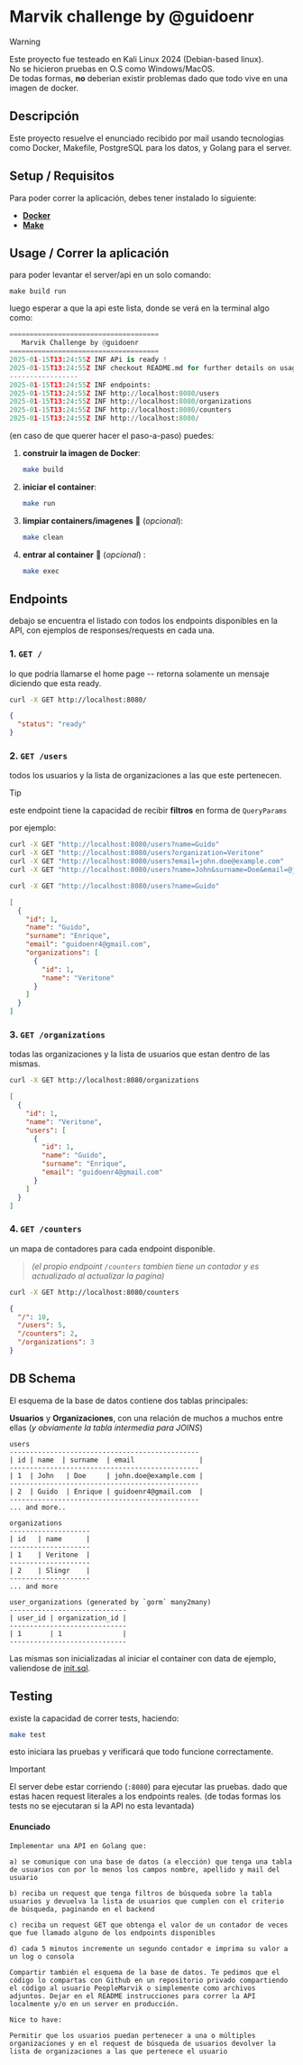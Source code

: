
# Marvik challenge by @guidoenr

> [!WARNING]
> Este proyecto fue testeado en Kali Linux 2024 (Debian-based linux). \
> No se hicieron pruebas en O.S como Windows/MacOS. \
> De todas formas, **no** deberian existir problemas dado que todo vive en una imagen de docker.

## Descripción
Este proyecto resuelve el enunciado recibido por mail usando tecnologias como Docker, Makefile, PostgreSQL para los datos, y Golang para el server.

## Setup / Requisitos
Para poder correr la aplicación, debes tener instalado lo siguiente:

- [**Docker**](https://www.docker.com/)
- [**Make**](https://www.geeksforgeeks.org/how-to-install-make-on-ubuntu/)


## Usage / Correr la aplicación
para poder levantar el server/api en un solo comando:
```make
make build run
```
luego esperar a que la api este lista, donde se verá en la terminal algo como:
```python
=====================================
   Marvik Challenge by @guidoenr     
=====================================
2025-01-15T13:24:55Z INF APi is ready !
2025-01-15T13:24:55Z INF checkout README.md for further details on usage :)
-----------------
2025-01-15T13:24:55Z INF endpoints:
2025-01-15T13:24:55Z INF http://localhost:8080/users
2025-01-15T13:24:55Z INF http://localhost:8080/organizations
2025-01-15T13:24:55Z INF http://localhost:8080/counters
2025-01-15T13:24:55Z INF http://localhost:8080/
```

(en caso de que querer hacer el paso-a-paso) puedes:

1. **construir la imagen de Docker**:
   ```bash
   make build
   ```

2. **iniciar el container**:
   ```bash
   make run
   ```

3. **limpiar containers/imagenes** 📌 (*opcional*):
   ```bash
   make clean
   ```


4. **entrar al container** 📌 (*opcional*) :
   ```bash
   make exec
   ```
   
## Endpoints
debajo se encuentra el listado con todos los endpoints disponibles en la API, con ejemplos de responses/requests en cada una.

### 1. **`GET /`**
lo que podria llamarse el home page -- retorna solamente un mensaje diciendo que esta ready.
```bash
curl -X GET http://localhost:8080/
```

```json
{
  "status": "ready"
}
```

### 2. **`GET /users`**
todos los usuarios y la lista de organizaciones a las que este pertenecen.

> [!TIP]
> este endpoint tiene la capacidad de recibir **filtros** en forma de `QueryParams`

por ejemplo:
```bash
curl -X GET "http://localhost:8080/users?name=Guido"
curl -X GET "http://localhost:8080/users?organization=Veritone"
curl -X GET "http://localhost:8080/users?email=john.doe@example.com"
curl -X GET "http://localhost:8080/users?name=John&surname=Doe&email=@john.doe@example.com"
```


```bash
curl -X GET "http://localhost:8080/users?name=Guido"
```

```json
[
  {
    "id": 1,
    "name": "Guido",
    "surname": "Enrique",
    "email": "guidoenr4@gmail.com",
    "organizations": [
      {
        "id": 1,
        "name": "Veritone"
      }
    ]
  }
]
```

### 3. **`GET /organizations`**
todas las organizaciones y la lista de usuarios que estan dentro de las mismas.
```bash
curl -X GET http://localhost:8080/organizations
```

```json
[
  {
    "id": 1,
    "name": "Veritone",
    "users": [
      {
        "id": 1,
        "name": "Guido",
        "surname": "Enrique",
        "email": "guidoenr4@gmail.com"
      }
    ]
  }
]
```

### 4. **`GET /counters`**
un mapa de contadores para cada endpoint disponible.
> *(el propio endpoint `/counters` tambien tiene un contador y es actualizado al actualizar la pagina)*

```bash
curl -X GET http://localhost:8080/counters
```
```json
{
  "/": 10,
  "/users": 5,
  "/counters": 2,
  "/organizations": 3
}
```

## DB Schema

El esquema de la base de datos contiene dos tablas principales: 

**Usuarios** y **Organizaciones**, con una relación de muchos a muchos entre ellas (*y obviamente la tabla intermedia para JOINS*)

```
users
-----------------------------------------------
| id | name  | surname  | email                |
-----------------------------------------------
| 1  | John   | Doe     | john.doe@example.com |
-----------------------------------------------
| 2  | Guido  | Enrique | guidoenr4@gmail.com  |
-----------------------------------------------
... and more..

organizations
--------------------
| id   | name      |
--------------------
| 1    | Veritone  |
--------------------
| 2    | Slingr    |
--------------------
... and more

user_organizations (generated by `gorm` many2many)
-----------------------------
| user_id | organization_id |
-----------------------------
| 1       | 1               |
-----------------------------
```

Las mismas son inicializadas al iniciar el container con data de ejemplo, valiendose de [init.sql](https://github.com/guidoenr/marvik-challenge/blob/master/init.sql).

## Testing
existe la capacidad de correr tests, haciendo:
```bash
make test
```

esto iniciara las pruebas y verificará que todo funcione correctamente. 

> [!IMPORTANT]
> El server debe estar corriendo (`:8080`) para ejecutar las pruebas.
> dado que estas hacen request literales a los endpoints reales.
> (de todas formas los tests no se ejecutaran si la API no esta levantada)


#### Enunciado
```
Implementar una API en Golang que:

a) se comunique con una base de datos (a elección) que tenga una tabla de usuarios con por lo menos los campos nombre, apellido y mail del usuario

b) reciba un request que tenga filtros de búsqueda sobre la tabla usuarios y devuelva la lista de usuarios que cumplen con el criterio de búsqueda, paginando en el backend

c) reciba un request GET que obtenga el valor de un contador de veces que fue llamado alguno de los endpoints disponibles

d) cada 5 minutos incremente un segundo contador e imprima su valor a un log o consola

Compartir también el esquema de la base de datos. Te pedimos que el código lo compartas con Github en un repositorio privado compartiendo el código al usuario PeopleMarvik o simplemente como archivos adjuntos. Dejar en el README instrucciones para correr la API localmente y/o en un server en producción.

Nice to have:

Permitir que los usuarios puedan pertenecer a una o múltiples organizaciones y en el request de búsqueda de usuarios devolver la lista de organizaciones a las que pertenece el usuario
```